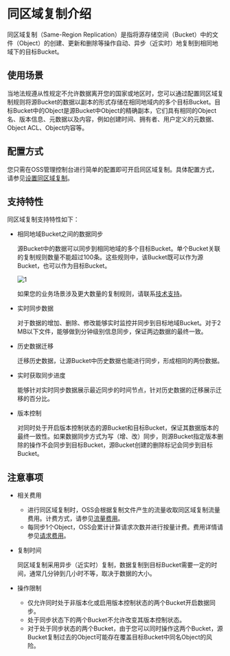 # 同区域复制介绍

同区域复制（Same-Region Replication）是指将源存储空间（Bucket）中的文件（Object）的创建、更新和删除等操作自动、异步（近实时）地复制到相同地域下的目标Bucket。

## 使用场景

当地法规遵从性规定不允许数据离开您的国家或地区时，您可以通过配置同区域复制规则将源Bucket的数据以副本的形式存储在相同地域内的多个目标Bucket。目标Bucket中的Object是源Bucket中Object的精确副本，它们具有相同的Object名、版本信息、元数据以及内容，例如创建时间、拥有者、用户定义的元数据、Object ACL、Object内容等。

## 配置方式

您只需在OSS管理控制台进行简单的配置即可开启同区域复制。具体配置方式，请参见[设置同区域复制](/intl.zh-CN/控制台用户指南/存储空间管理/冗余与容错/设置同区域复制.md)。

## 支持特性

同区域复制支持特性如下：

-   相同地域Bucket之间的数据同步

    源Bucket中的数据可以同步到相同地域的多个目标Bucket。单个Bucket关联的复制规则数量不能超过100条。这些规则中，该Bucket既可以作为源Bucket，也可以作为目标Bucket。

    ![1](https://static-aliyun-doc.oss-accelerate.aliyuncs.com/assets/img/zh-CN/5677255161/p248978.jpg)

    如果您的业务场景涉及更大数量的复制规则，请联系[技术支持](https://workorder-intl.console.aliyun.com/#/ticket/createIndex)。

-   实时同步数据

    对于数据的增加、删除、修改能够实时监控并同步到目标地域Bucket。对于2 MB以下文件，能够做到分钟级别信息同步，保证两边数据的最终一致。

-   历史数据迁移

    迁移历史数据，让源Bucket中历史数据也能进行同步，形成相同的两份数据。

-   实时获取同步进度

    能够针对实时同步数据展示最近同步的时间节点，针对历史数据的迁移展示迁移的百分比。

-   版本控制

    对同时处于开启版本控制状态的源Bucket和目标Bucket，保证其数据版本的最终一致性。如果数据同步方式为写（增、改）同步，则源Bucket指定版本删除的操作不会同步到目标Bucket，源Bucket创建的删除标记会同步到目标Bucket。


## 注意事项

-   相关费用
    -   进行同区域复制时，OSS会根据复制文件产生的流量收取同区域复制流量费用。计费方式，请参见[流量费用](/intl.zh-CN/计量计费/计量项和计费项/流量费用.md)。
    -   每同步1个Object，OSS会累计计算请求次数并进行按量计费。费用详情请参见[请求费用](/intl.zh-CN/计量计费/计量项和计费项/请求费用.md)。
-   复制时间

    同区域复制采用异步（近实时）复制，数据复制到目标Bucket需要一定的时间，通常几分钟到几小时不等，取决于数据的大小。

-   操作限制
    -   仅允许同时处于非版本化或启用版本控制状态的两个Bucket开启数据同步。
    -   处于同步状态下的两个Bucket不允许改变其版本控制状态。
    -   对于处于同步状态的两个Bucket，由于您可以同时操作这两个Bucket，源Bucket复制过去的Object可能存在覆盖目标Bucket中同名Object的风险。

